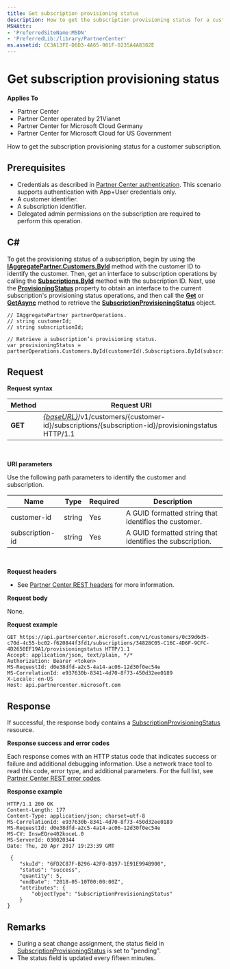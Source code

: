 ```yaml
---
title: Get subscription provisioning status
description: How to get the subscription provisioning status for a customer subscription.
MSHAttr:
- 'PreferredSiteName:MSDN'
- 'PreferredLib:/library/PartnerCenter'
ms.assetid: CC3A13FE-D6D3-4A65-981F-0235A4A8382E
---
```


# Get subscription provisioning status


**Applies To**

-   Partner Center
-   Partner Center operated by 21Vianet
-   Partner Center for Microsoft Cloud Germany
-   Partner Center for Microsoft Cloud for US Government

How to get the subscription provisioning status for a customer subscription.

## <span id="Prerequisites"></span><span id="prerequisites"></span><span id="PREREQUISITES"></span>Prerequisites


-   Credentials as described in [Partner Center authentication](partner-center-authentication.md). This scenario supports authentication with App+User credentials only.
-   A customer identifier.
-   A subscription identifier.
-   Delegated admin permissions on the subscription are required to perform this operation.

## <span id="C_"></span><span id="c_"></span>C#


To get the provisioning status of a subscription, begin by using the [**IAggregatePartner.Customers.ById**](pc_sdk_cust.icustomercollection_byid) method with the customer ID to identify the customer. Then, get an interface to subscription operations by calling the [**Subscriptions.ById**](pc_sdk_cust_user.icustomerusercollection_byid) method with the subscription ID. Next, use the [**ProvisioningStatus**](pc_sdk_subscrpt.isubscription_provisioningstatus) property to obtain an interface to the current subscription's provisioning status operations, and then call the [**Get**](pc_sdk_subscrpt.isubscriptionprovisioningstatus_get) or [**GetAsync**](pc_sdk_subscrpt.isubscriptionprovisioningstatus_getasync) method to retrieve the [**SubscriptionProvisioningStatus**](pc_sdk_models_subscrpt.subscriptionprovisioningstatus) object.

```
// IAggregatePartner partnerOperations.
// string customerId;
// string subscriptionId; 

// Retrieve a subscription’s provisioning status.
var provisioningStatus = partnerOperations.Customers.ById(customerId).Subscriptions.ById(subscriptionID).ProvisioningStatus.Get();
```

## <span id="_Request"></span><span id="_request"></span><span id="_REQUEST"></span> Request


**Request syntax**

| Method  | Request URI                                                                                                                        |
|---------|------------------------------------------------------------------------------------------------------------------------------------|
| **GET** | [*{baseURL}*](partner-center-rest-urls.md)/v1/customers/{customer-id}/subscriptions/{subscription-id}/provisioningstatus HTTP/1.1 |

 

**URI parameters**

Use the following path parameters to identify the customer and subscription.

| Name            | Type   | Required | Description                                               |
|-----------------|--------|----------|-----------------------------------------------------------|
| customer-id     | string | Yes      | A GUID formatted string that identifies the customer.     |
| subscription-id | string | Yes      | A GUID formatted string that identifies the subscription. |

 

**Request headers**

-   See [Partner Center REST headers](headers.md) for more information.

**Request body**

None.

**Request example**

```
GET https://api.partnercenter.microsoft.com/v1/customers/0c39d6d5-c70d-4c55-bc02-f620844f3fd1/subscriptions/34828C05-C16C-4D6F-9CFC-4D2650EF19A1/provisioningstatus HTTP/1.1
Accept: application/json, text/plain, */*
Authorization: Bearer <token>
MS-RequestId: d0e38dfd-a2c5-4a14-ac06-12d30f0ec54e
MS-CorrelationId: e937630b-8341-4d70-8f73-450d32ee0189
X-Locale: en-US
Host: api.partnercenter.microsoft.com
```

## <span id="Response"></span><span id="response"></span><span id="RESPONSE"></span>Response


If successful, the response body contains a [SubscriptionProvisioningStatus](subscriptions.md#subscriptionprovisioningstatus) resource.

**Response success and error codes**

Each response comes with an HTTP status code that indicates success or failure and additional debugging information. Use a network trace tool to read this code, error type, and additional parameters. For the full list, see [Partner Center REST error codes](error-codes.md).

**Response example**

```
HTTP/1.1 200 OK
Content-Length: 177
Content-Type: application/json; charset=utf-8
MS-CorrelationId: e937630b-8341-4d70-8f73-450d32ee0189
MS-RequestId: d0e38dfd-a2c5-4a14-ac06-12d30f0ec54e
MS-CV: InswEQre402koceL.0
MS-ServerId: 030020344
Date: Thu, 20 Apr 2017 19:23:39 GMT

﻿ {
    "skuId": "6FD2C87F-B296-42F0-B197-1E91E994B900",
    "status": "success",
    "quantity": 5,
    "endDate": "2018-05-10T00:00:00Z",
    "attributes": {
        "objectType": "SubscriptionProvisioningStatus"
    }
}
```

## <span id="Remarks"></span><span id="remarks"></span><span id="REMARKS"></span>Remarks


-   During a seat change assignment, the status field in [SubscriptionProvisioningStatus](subscriptions.md#subscriptionprovisioningstatus) is set to "pending".
-   The status field is updated every fifteen minutes.

 

 





